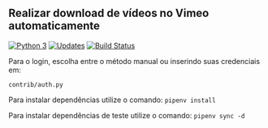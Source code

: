 ## Realizar download de vídeos no Vimeo automaticamente

[![Python 3](https://pyup.io/repos/github/victoraugusto6/vimeo-video-download/python-3-shield.svg)](https://pyup.io/repos/github/victoraugusto6/vimeo-video-download/)
[![Updates](https://pyup.io/repos/github/victoraugusto6/vimeo-video-download/shield.svg)](https://pyup.io/repos/github/victoraugusto6/vimeo-video-download/)
[![Build Status](https://travis-ci.com/victoraugusto6/vimeo-video-download.svg?branch=master)](https://travis-ci.com/victoraugusto6/vimeo-video-download)

Para o login, escolha entre o método manual ou inserindo suas credenciais em:

`contrib/auth.py`

Para instalar dependências utilize o comando:
```pipenv install```

Para instalar dependências de teste utilize o comando:
```pipenv sync -d```
